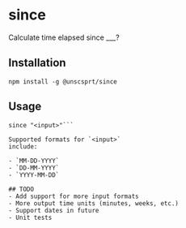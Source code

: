 # since
Calculate time elapsed since ___?

## Installation
```
npm install -g @unscsprt/since
```

## Usage
```
since "<input>"```

Supported formats for `<input>`
include:

- `MM-DD-YYYY`
- `DD-MM-YYYY`
- `YYYY-MM-DD`

## TODO
- Add support for more input formats
- More output time units (minutes, weeks, etc.)
- Support dates in future
- Unit tests
